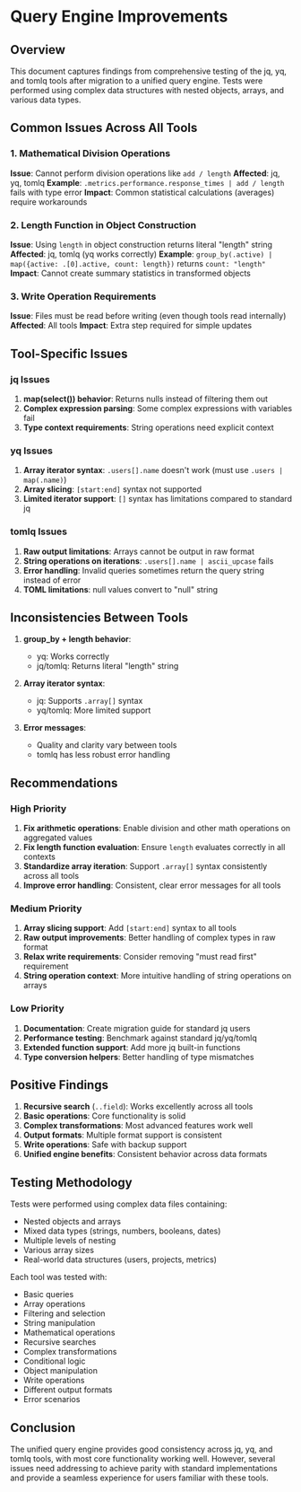 # Query Engine Improvements

## Overview
This document captures findings from comprehensive testing of the jq, yq, and tomlq tools after migration to a unified query engine. Tests were performed using complex data structures with nested objects, arrays, and various data types.

## Common Issues Across All Tools

### 1. Mathematical Division Operations
**Issue**: Cannot perform division operations like `add / length`
**Affected**: jq, yq, tomlq
**Example**: `.metrics.performance.response_times | add / length` fails with type error
**Impact**: Common statistical calculations (averages) require workarounds

### 2. Length Function in Object Construction
**Issue**: Using `length` in object construction returns literal "length" string
**Affected**: jq, tomlq (yq works correctly)
**Example**: `group_by(.active) | map({active: .[0].active, count: length})` returns `count: "length"`
**Impact**: Cannot create summary statistics in transformed objects

### 3. Write Operation Requirements
**Issue**: Files must be read before writing (even though tools read internally)
**Affected**: All tools
**Impact**: Extra step required for simple updates

## Tool-Specific Issues

### jq Issues
1. **map(select()) behavior**: Returns nulls instead of filtering them out
2. **Complex expression parsing**: Some complex expressions with variables fail
3. **Type context requirements**: String operations need explicit context

### yq Issues
1. **Array iterator syntax**: `.users[].name` doesn't work (must use `.users | map(.name)`)
2. **Array slicing**: `[start:end]` syntax not supported
3. **Limited iterator support**: `[]` syntax has limitations compared to standard jq

### tomlq Issues
1. **Raw output limitations**: Arrays cannot be output in raw format
2. **String operations on iterations**: `.users[].name | ascii_upcase` fails
3. **Error handling**: Invalid queries sometimes return the query string instead of error
4. **TOML limitations**: null values convert to "null" string

## Inconsistencies Between Tools

1. **group_by + length behavior**:
   - yq: Works correctly
   - jq/tomlq: Returns literal "length" string

2. **Array iterator syntax**:
   - jq: Supports `.array[]` syntax
   - yq/tomlq: More limited support

3. **Error messages**:
   - Quality and clarity vary between tools
   - tomlq has less robust error handling

## Recommendations

### High Priority
1. **Fix arithmetic operations**: Enable division and other math operations on aggregated values
2. **Fix length function evaluation**: Ensure `length` evaluates correctly in all contexts
3. **Standardize array iteration**: Support `.array[]` syntax consistently across all tools
4. **Improve error handling**: Consistent, clear error messages for all tools

### Medium Priority
1. **Array slicing support**: Add `[start:end]` syntax to all tools
2. **Raw output improvements**: Better handling of complex types in raw format
3. **Relax write requirements**: Consider removing "must read first" requirement
4. **String operation context**: More intuitive handling of string operations on arrays

### Low Priority
1. **Documentation**: Create migration guide for standard jq users
2. **Performance testing**: Benchmark against standard jq/yq/tomlq
3. **Extended function support**: Add more jq built-in functions
4. **Type conversion helpers**: Better handling of type mismatches

## Positive Findings

1. **Recursive search** (`..field`): Works excellently across all tools
2. **Basic operations**: Core functionality is solid
3. **Complex transformations**: Most advanced features work well
4. **Output formats**: Multiple format support is consistent
5. **Write operations**: Safe with backup support
6. **Unified engine benefits**: Consistent behavior across data formats

## Testing Methodology

Tests were performed using complex data files containing:
- Nested objects and arrays
- Mixed data types (strings, numbers, booleans, dates)
- Multiple levels of nesting
- Various array sizes
- Real-world data structures (users, projects, metrics)

Each tool was tested with:
- Basic queries
- Array operations
- Filtering and selection
- String manipulation
- Mathematical operations
- Recursive searches
- Complex transformations
- Conditional logic
- Object manipulation
- Write operations
- Different output formats
- Error scenarios

## Conclusion

The unified query engine provides good consistency across jq, yq, and tomlq tools, with most core functionality working well. However, several issues need addressing to achieve parity with standard implementations and provide a seamless experience for users familiar with these tools.